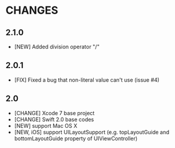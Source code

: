 # CHANGES

## 2.1.0

* [NEW] Added division operator "/"

## 2.0.1

* [FIX] Fixed a bug that non-literal value can't use (issue #4)

## 2.0

* [CHANGE] Xcode 7 base project
* [CHANGE] Swift 2.0 base codes
* [NEW] support Mac OS X
* [NEW, iOS] support UILayoutSupport (e.g. topLayoutGuide and bottomLayoutGuide property of UIViewController)
